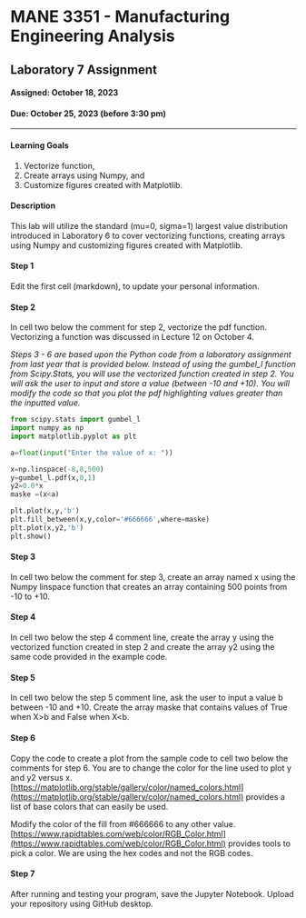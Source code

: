 # MANE 3351 - Manufacturing Engineering Analysis

## Laboratory 7 Assignment

#### Assigned: October 18, 2023

#### Due: October 25, 2023 (before 3:30 pm)

---

#### Learning Goals

1.  Vectorize function,
1.  Create arrays using Numpy, and
1.  Customize figures created with Matplotlib.

#### Description

This lab will utilize the standard (mu=0, sigma=1) largest value distribution introduced in Laboratory 6 to cover vectorizing functions, creating arrays using Numpy and customizing figures created with Matplotlib.

#### Step 1

Edit the first cell (markdown), to update your personal information.

#### Step 2

In cell two below the comment for step 2, vectorize the pdf function. Vectorizing a function was discussed in Lecture 12 on October 4.

*Steps 3 - 6 are based upon the Python code from a laboratory assignment from last year that is provided below. Instead of using the gumbel_l function from Scipy.Stats, you will use the vectorized function created in step 2. You will ask the user to input and store a value  (between -10 and +10).  You will modify the code so that you plot the pdf highlighting values greater than the inputted value.*


```python
from scipy.stats import gumbel_l
import numpy as np
import matplotlib.pyplot as plt

a=float(input("Enter the value of x: "))

x=np.linspace(-8,8,500)
y=gumbel_l.pdf(x,0,1)
y2=0.0*x
maske =(x<a)

plt.plot(x,y,'b')
plt.fill_between(x,y,color='#666666',where=maske)
plt.plot(x,y2,'b')
plt.show()
```

#### Step 3

In cell two below the comment for step 3, create an array named x using the Numpy linspace function that creates an array containing 500 points from -10 to +10.


#### Step 4

In cell two below the step 4 comment line, create the array y using the vectorized function created in step 2 and create the array y2 using the same code provided in the example code.

#### Step 5

In cell two below the step 5 comment line, ask the user to input a value b between -10 and +10. Create the array maske that contains values of True when X>b and False when X<b.

#### Step 6

Copy the code to create a plot from the sample code to cell two below the comments for step 6. You are to change the color for the line used to plot y and y2 versus x. [https://matplotlib.org/stable/gallery/color/named_colors.html](https://matplotlib.org/stable/gallery/color/named_colors.html) provides a list of base colors that can easily be used.

Modify the color of the fill from #666666 to any other value. [https://www.rapidtables.com/web/color/RGB_Color.html](https://www.rapidtables.com/web/color/RGB_Color.html) provides tools to pick a color. We are using the hex codes and not the RGB codes.

#### Step 7 

After running and testing your program, save the Jupyter Notebook. Upload your repository using GitHub desktop.